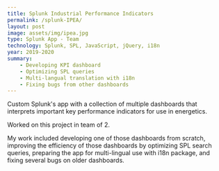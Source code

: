 ```yaml
---
title: Splunk Industrial Performance Indicators
permalink: /splunk-IPEA/
layout: post
image: assets/img/ipea.jpg
type: Splunk App - Team
technology: Splunk, SPL, JavaScript, jQuery, i18n
year: 2019-2020
summary:
    - Developing KPI dashboard
    - Optimizing SPL queries
    - Multi-langual translation with i18n
    - Fixing bugs from other dashboards
---
```

Custom Splunk's app with a collection of multiple dashboards that interprets important key performance indicators for use in energetics.

Worked on this project in team of 2.

My work included developing one of those dashboards from scratch, improving the efficiency of those dashboards by optimizing SPL search queries, preparing the app for multi-lingual use with i18n package, and fixing several bugs on older dashboards.
<!--more-->